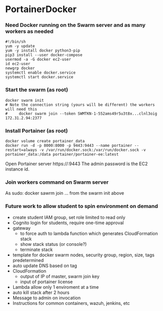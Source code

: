 # PortainerDocker

### Need Docker running on the Swarm server and as many workers as needed

```
#!/bin/sh
yum -y update
yum -y install docker python3-pip 
pip3 install --user docker-compose
usermod -a -G docker ec2-user
id ec2-user
newgrp docker
systemctl enable docker.service
systemctl start docker.service

```

### Start the swarm (as root)
```
docker swarm init
# Note the connection string (yours will be different) the workers will need this
#     docker swarm join --token SWMTKN-1-552ams49r5u3t8x...clnl3oig 172.31.2.94:2377
```

### Install Portainer (as root)
```
docker volume create portainer_data
docker run -d -p 8000:8000 -p 9443:9443 --name portainer --restart=always -v /var/run/docker.sock:/var/run/docker.sock -v portainer_data:/data portainer/portainer-ee:latest

```
Open Portainer server https://<ip>:9443
The admin password is the EC2 instance id.


### Join workers command on Swarm server
As sudo: docker sawrm join ... from the swarm init above


### Future work to allow student to spin environment on demand
- create student IAM group, set role limited to read only
- Cognito login for students, require one-time approval
- gateway  
  - to force auth to lambda function which generates CloudFormation stack  
  - show stack status (or console?)  
  - terminate stack  
- template for docker swarm nodes, security group, region, size, tags predetermined
- auto update DNS based on tag
- CloudFormation  
  - output of IP of master, swarm join key  
  - input of portainer license  
- Lambda allow only 1 enviroment at a time
- auto kill stack after 2 hours
- Message to admin on invocation
- Instructions for common containers, wazuh, jenkins, etc
